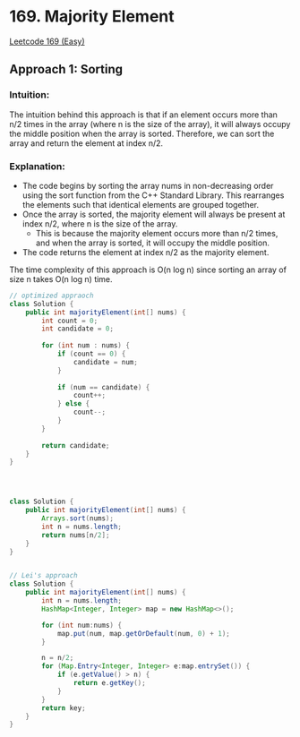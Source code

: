 # 169. Majority Element

[Leetcode 169 (Easy)][169]

[169]: https://leetcode.com/problems/majority-element/

## Approach 1: Sorting
### Intuition:
The intuition behind this approach is that if an element occurs more than n/2 times in the array (where n is the size of the array), it will always occupy the middle position when the array is sorted. Therefore, we can sort the array and return the element at index n/2.

### Explanation:
- The code begins by sorting the array nums in non-decreasing order using the sort function from the C++ Standard Library. This rearranges the elements such that identical elements are grouped together.
- Once the array is sorted, the majority element will always be present at index n/2, where n is the size of the array.
  - This is because the majority element occurs more than n/2 times, and when the array is sorted, it will occupy the middle position.
- The code returns the element at index n/2 as the majority element.

The time complexity of this approach is O(n log n) since sorting an array of size n takes O(n log n) time.

```java
// optimized appraoch
class Solution {
    public int majorityElement(int[] nums) {
        int count = 0;
        int candidate = 0;
        
        for (int num : nums) {
            if (count == 0) {
                candidate = num;
            }
            
            if (num == candidate) {
                count++;
            } else {
                count--;
            }
        }
        
        return candidate;
    }
}




class Solution {
    public int majorityElement(int[] nums) {
        Arrays.sort(nums);
        int n = nums.length;
        return nums[n/2];
    }
}


// Lei's approach
class Solution {
    public int majorityElement(int[] nums) {
        int n = nums.length;
        HashMap<Integer, Integer> map = new HashMap<>();

        for (int num:nums) {
            map.put(num, map.getOrDefault(num, 0) + 1);
        }

        n = n/2;
        for (Map.Entry<Integer, Integer> e:map.entrySet()) {
            if (e.getValue() > n) {
                return e.getKey();
            }
        }
        return key;
    }
}
```